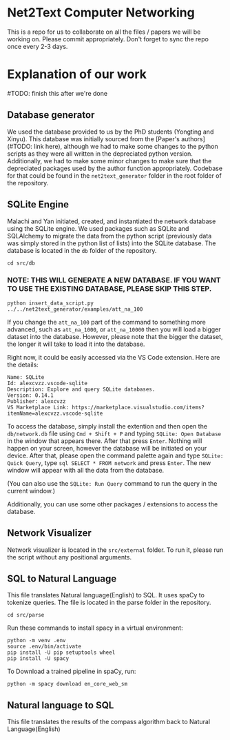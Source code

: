 # Net2Text Computer Networking

This is a repo for us to collaborate on all the files / papers we will be working on. Please commit appropriately. Don't forget to sync the repo once every 2-3 days.

# Explanation of our work

#TODO: finish this after we're done

## Database generator

We used the database provided to us by the PhD students (Yongting and Xinyu). This database was initially sourced from the [Paper's authors](#TODO: link here), although we had to make some changes to the python scripts as they were all written in the depreciated python version. Additionally, we had to make some minor changes to make sure that the depreciated packages used by the author function appropriately. Codebase for that could be found in the `net2text_generator` folder in the root folder of the repository.

## SQLite Engine

Malachi and Yan initiated, created, and instantiated the network database using the SQLite engine. We used packages such as SQLite and SQLAlchemy to migrate the data from the python script (previously data was simply stored in the python list of lists) into the SQLite database. The database is located in the `db` folder of the repository.

```shell
cd src/db
```

### NOTE: THIS WILL GENERATE A NEW DATABASE. IF YOU WANT TO USE THE EXISTING DATABASE, PLEASE SKIP THIS STEP.

```shell
python insert_data_script.py ../../net2text_generator/examples/att_na_100
```

If you change the `att_na_100` part of the command to something more advanced, such as `att_na_1000`, or `att_na_10000` then you will load a bigger dataset into the database. However, please note that the bigger the dataset, the longer it will take to load it into the database.

Right now, it could be easily accessed via the VS Code extension. Here are the details:

```
Name: SQLite
Id: alexcvzz.vscode-sqlite
Description: Explore and query SQLite databases.
Version: 0.14.1
Publisher: alexcvzz
VS Marketplace Link: https://marketplace.visualstudio.com/items?itemName=alexcvzz.vscode-sqlite
```

To access the database, simply install the extention and then open the `db/network.db` file using `Cmd + Shift + P` and typing `SQLite: Open Database` in the window that appears there. After that press `Enter`. Nothing will happen on your screen, however the database will be initiated on your device. After that, please open the command palette again and type `SQLite: Quick Query`, type `sql SELECT * FROM network` and press `Enter`. The new window will appear with all the data from the database.

(You can also use the `SQLite: Run Query` command to run the query in the current window.)

Additionally, you can use some other packages / extensions to access the database.

## Network Visualizer

Network visualizer is located in the `src/external` folder. To run it, please run the script without any positional arguments.

## SQL to Natural Language

This file translates Natural language(English) to SQL. It uses spaCy to tokenize queries. The file is located in the parse folder in the repository.

```shell
cd src/parse
```

Run these commands to install spacy in a virtual environment:

```shell
python -m venv .env
source .env/bin/activate
pip install -U pip setuptools wheel
pip install -U spacy
```

To Download a trained pipeline in spaCy, run:

```shell
python -m spacy download en_core_web_sm
```

## Natural language to SQL

This file translates the results of the compass algorithm back to Natural Language(English)
